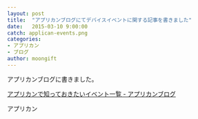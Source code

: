 ```yaml
---
layout: post
title:  "アプリカンブログにてデバイスイベントに関する記事を書きました"
date:   2015-03-10 9:00:00
catch: applican-events.png
categories:
- アプリカン
- ブログ
author: moongift
---
```


アプリカンブログに書きました。

[アプリカンで知っておきたいイベント一覧 - アプリカンブログ](http://tech-blog.applican.com/entry/2015/03/09/120000)

アプリカン


